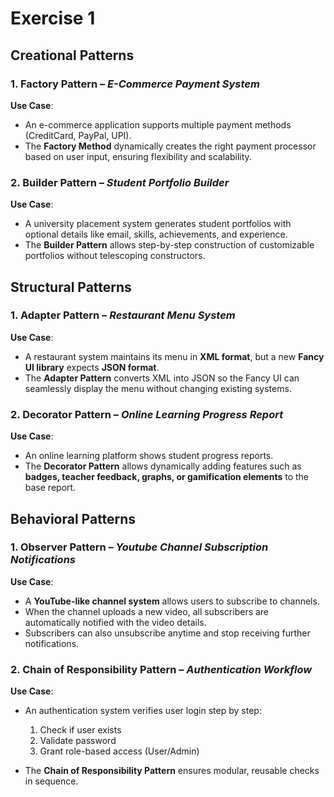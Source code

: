# Exercise 1

## Creational Patterns

### 1. Factory Pattern – *E-Commerce Payment System*

**Use Case**:
* An e-commerce application supports multiple payment methods (CreditCard, PayPal, UPI).
* The **Factory Method** dynamically creates the right payment processor based on user input, ensuring flexibility and scalability.

### 2. Builder Pattern – *Student Portfolio Builder*

**Use Case**:
* A university placement system generates student portfolios with optional details like email, skills, achievements, and experience.
* The **Builder Pattern** allows step-by-step construction of customizable portfolios without telescoping constructors.


## Structural Patterns

### 1. Adapter Pattern – *Restaurant Menu System*

**Use Case**:
* A restaurant system maintains its menu in **XML format**, but a new **Fancy UI library** expects **JSON format**.
* The **Adapter Pattern** converts XML into JSON so the Fancy UI can seamlessly display the menu without changing existing systems.

### 2. Decorator Pattern – *Online Learning Progress Report*

**Use Case**:
* An online learning platform shows student progress reports.
* The **Decorator Pattern** allows dynamically adding features such as **badges, teacher feedback, graphs, or gamification elements** to the base report.


## Behavioral Patterns

### 1. Observer Pattern – *Youtube Channel Subscription Notifications*

**Use Case**:
* A **YouTube-like channel system** allows users to subscribe to channels.
* When the channel uploads a new video, all subscribers are automatically notified with the video details.
* Subscribers can also unsubscribe anytime and stop receiving further notifications.

### 2. Chain of Responsibility Pattern – *Authentication Workflow*

**Use Case**:
* An authentication system verifies user login step by step:

   1. Check if user exists
   2. Validate password
   3. Grant role-based access (User/Admin)

* The **Chain of Responsibility Pattern** ensures modular, reusable checks in sequence.

